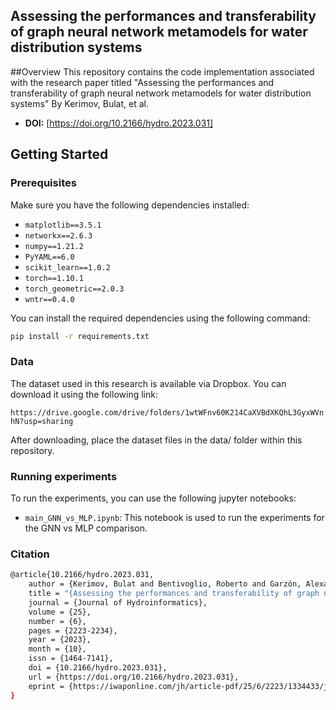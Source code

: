 ## Assessing the performances and transferability of graph neural network metamodels for water distribution systems

##Overview
This repository contains the code implementation associated with the research paper titled "Assessing the performances and transferability of graph neural network metamodels for water distribution systems" By Kerimov, Bulat, et al.

- **DOI:** [https://doi.org/10.2166/hydro.2023.031]

## Getting Started

### Prerequisites

Make sure you have the following dependencies installed:

- `matplotlib==3.5.1`
- `networkx==2.6.3`
- `numpy==1.21.2`
- `PyYAML==6.0`
- `scikit_learn==1.0.2`
- `torch==1.10.1`
- `torch_geometric==2.0.3`
- `wntr==0.4.0`


You can install the required dependencies using the following command:

```bash
pip install -r requirements.txt
```

### Data
The dataset used in this research is available via Dropbox. You can download it using the following link:

```https://drive.google.com/drive/folders/1wtWFnv60K214CaXVBdXKQhL3GyxWVnhN?usp=sharing```

After downloading, place the dataset files in the data/ folder within this repository.

### Running experiments

To run the experiments, you can use the following jupyter notebooks:

- `main_GNN_vs_MLP.ipynb`: This notebook is used to run the experiments for the GNN vs MLP comparison.


### Citation

```bash
@article{10.2166/hydro.2023.031,
    author = {Kerimov, Bulat and Bentivoglio, Roberto and Garzón, Alexander and Isufi, Elvin and Tscheikner-Gratl, Franz and Steffelbauer, David Bernhard and Taormina, Riccardo},
    title = "{Assessing the performances and transferability of graph neural network metamodels for water distribution systems}",
    journal = {Journal of Hydroinformatics},
    volume = {25},
    number = {6},
    pages = {2223-2234},
    year = {2023},
    month = {10},
    issn = {1464-7141},
    doi = {10.2166/hydro.2023.031},
    url = {https://doi.org/10.2166/hydro.2023.031},
    eprint = {https://iwaponline.com/jh/article-pdf/25/6/2223/1334433/jh0252223.pdf},
}
```


